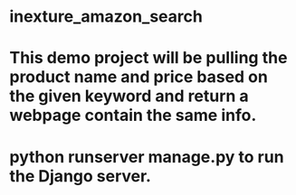 # inexture_amazon_search
# This demo project will be  pulling the product name and price based on the given keyword and return a webpage contain the same info. 
# python runserver manage.py to run the Django server. 

